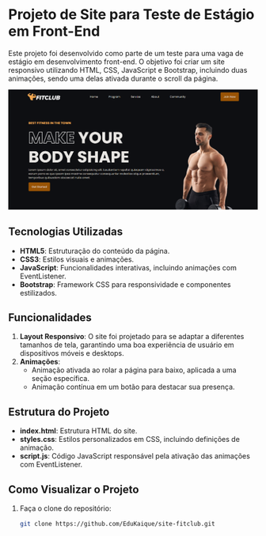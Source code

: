 # Projeto de Site para Teste de Estágio em Front-End

Este projeto foi desenvolvido como parte de um teste para uma vaga de estágio em desenvolvimento front-end. O objetivo foi criar um site responsivo utilizando HTML, CSS, JavaScript e Bootstrap, incluindo duas animações, sendo uma delas ativada durante o scroll da página.

![Banner do Site](/images/banner-site-readme.png)

## Tecnologias Utilizadas

- **HTML5**: Estruturação do conteúdo da página.
- **CSS3**: Estilos visuais e animações.
- **JavaScript**: Funcionalidades interativas, incluindo animações com EventListener.
- **Bootstrap**: Framework CSS para responsividade e componentes estilizados.

## Funcionalidades

1. **Layout Responsivo**: O site foi projetado para se adaptar a diferentes tamanhos de tela, garantindo uma boa experiência de usuário em dispositivos móveis e desktops.
2. **Animações**:
   - Animação ativada ao rolar a página para baixo, aplicada a uma seção específica.
   - Animação contínua em um botão para destacar sua presença.

## Estrutura do Projeto

- **index.html**: Estrutura HTML do site.
- **styles.css**: Estilos personalizados em CSS, incluindo definições de animação.
- **script.js**: Código JavaScript responsável pela ativação das animações com EventListener.
  
## Como Visualizar o Projeto

1. Faça o clone do repositório:
   ```bash
   git clone https://github.com/EduKaique/site-fitclub.git
